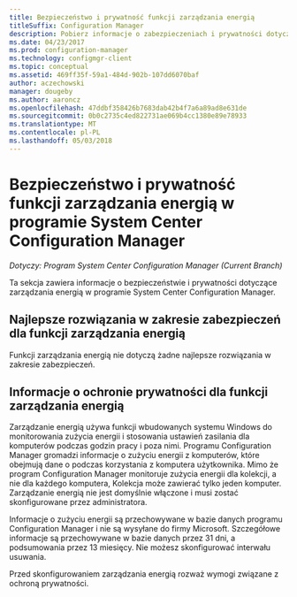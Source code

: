 ```yaml
---
title: Bezpieczeństwo i prywatność funkcji zarządzania energią
titleSuffix: Configuration Manager
description: Pobierz informacje o zabezpieczeniach i prywatności dotyczące zarządzania energią w programie System Center Configuration Manager.
ms.date: 04/23/2017
ms.prod: configuration-manager
ms.technology: configmgr-client
ms.topic: conceptual
ms.assetid: 469ff35f-59a1-484d-902b-107dd6070baf
author: aczechowski
manager: dougeby
ms.author: aaroncz
ms.openlocfilehash: 47ddbf358426b7683dab42b4f7a6a89ad8e631de
ms.sourcegitcommit: 0b0c2735c4ed822731ae069b4cc1380e89e78933
ms.translationtype: MT
ms.contentlocale: pl-PL
ms.lasthandoff: 05/03/2018
---
```

# <a name="security-and-privacy-for-power-management-in-system-center-configuration-manager"></a>Bezpieczeństwo i prywatność funkcji zarządzania energią w programie System Center Configuration Manager

*Dotyczy: Program System Center Configuration Manager (Current Branch)*

Ta sekcja zawiera informacje o bezpieczeństwie i prywatności dotyczące zarządzania energią w programie System Center Configuration Manager.  

## <a name="security-best-practices-for-power-management"></a>Najlepsze rozwiązania w zakresie zabezpieczeń dla funkcji zarządzania energią  
 Funkcji zarządzania energią nie dotyczą żadne najlepsze rozwiązania w zakresie zabezpieczeń.  

## <a name="privacy-information-for-power-management"></a>Informacje o ochronie prywatności dla funkcji zarządzania energią  
 Zarządzanie energią używa funkcji wbudowanych systemu Windows do monitorowania zużycia energii i stosowania ustawień zasilania dla komputerów podczas godzin pracy i poza nimi. Programu Configuration Manager gromadzi informacje o zużyciu energii z komputerów, które obejmują dane o podczas korzystania z komputera użytkownika. Mimo że program Configuration Manager monitoruje zużycia energii dla kolekcji, a nie dla każdego komputera, Kolekcja może zawierać tylko jeden komputer. Zarządzanie energią nie jest domyślnie włączone i musi zostać skonfigurowane przez administratora.  

 Informacje o zużyciu energii są przechowywane w bazie danych programu Configuration Manager i nie są wysyłane do firmy Microsoft. Szczegółowe informacje są przechowywane w bazie danych przez 31 dni, a podsumowania przez 13 miesięcy. Nie możesz skonfigurować interwału usuwania.  

 Przed skonfigurowaniem zarządzania energią rozważ wymogi związane z ochroną prywatności.  
